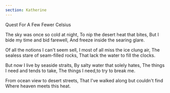 ```yaml
---
section: Katherine
---
```


Quest For A Few Fewer Celsius

The sky was once so cold at night,
To nip the desert heat that bites,
But I bide my time and bid farewell,
And freeze inside the searing glare.

Of all the notions I can't seem sell,
I most of all miss the ice clung air,
The sealess stare of seam-filled rocks,
That lack the water to fill the clocks.

But now I live by seaside straits,
By salty water that solely hates,
The things I need and tends to take,
The things I need,to try to break me.

From ocean view to desert streets,
That I've walked along but couldn't find
Where heaven meets this heat.

